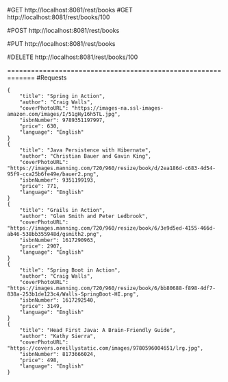 #GET
	http://localhost:8081/rest/books
#GET 
	http://localhost:8081/rest/books/100

#POST
	http://localhost:8081/rest/books

#PUT
	http://localhost:8081/rest/books

#DELETE 
	http://localhost:8081/rest/books/100

=============================================================
#Requests

	{
	    "title": "Spring in Action",
	    "author": "Craig Walls",
	    "coverPhotoURL": "https://images-na.ssl-images-amazon.com/images/I/51gHy16h5TL.jpg",
	    "isbnNumber": 9789351197997,
	    "price": 630,
	    "language": "English"
	}
	{
	    "title": "Java Persistence with Hibernate",
	    "author": "Christian Bauer and Gavin King",
	    "coverPhotoURL": "https://images.manning.com/720/960/resize/book/d/2ea186d-c683-4d54-95f9-cca25b6fe49e/bauer2.png",
	    "isbnNumber": 9351199193,
	    "price": 771,
	    "language": "English"
	}
	{
	    "title": "Grails in Action",
	    "author": "Glen Smith and Peter Ledbrook",
	    "coverPhotoURL": "https://images.manning.com/720/960/resize/book/6/3e9d5ed-4155-466d-ab46-538bb355948d/gsmith2.png",
	    "isbnNumber": 1617290963,
	    "price": 2907,
	    "language": "English"
	}
	{
	    "title": "Spring Boot in Action",
	    "author": "Craig Walls",
	    "coverPhotoURL": "https://images.manning.com/720/960/resize/book/6/bb80688-f898-4df7-838a-253b1de123c4/Walls-SpringBoot-HI.png",
	    "isbnNumber": 1617292540,
	    "price": 3149,
	    "language": "English"
	}
	{
	    "title": "Head First Java: A Brain-Friendly Guide",
	    "author": "Kathy Sierra",
	    "coverPhotoURL": "https://covers.oreillystatic.com/images/9780596004651/lrg.jpg",
	    "isbnNumber": 8173666024,
	    "price": 498,
	    "language": "English"
	}
